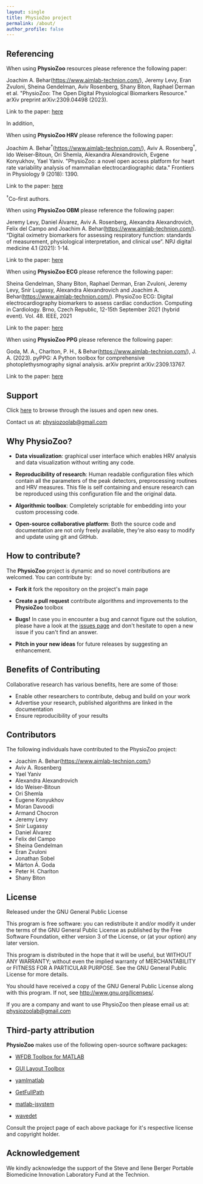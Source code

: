 ```yaml
---
layout: single
title: PhysioZoo project
permalink: /about/
author_profile: false
---
```


## Referencing

When using **PhysioZoo** resources please reference the following paper:

Joachim A. Behar(https://www.aimlab-technion.com/), Jeremy Levy, Eran Zvuloni, Sheina Gendelman, Aviv Rosenberg, Shany Biton, Raphael Derman et al. 
"PhysioZoo: The Open Digital Physiological Biomarkers Resource." arXiv preprint arXiv:2309.04498 (2023).

Link to the paper: [here](https://arxiv.org/abs/2309.04498)

In addition,

When using **PhysioZoo HRV** please reference the following paper:

Joachim A. Behar<sup>&#8224;</sup>(https://www.aimlab-technion.com/), Aviv A. Rosenberg<sup>&#8224;</sup>, Ido
Weiser-Bitoun, Ori Shemla, Alexandra Alexandrovich, Evgene Konyukhov, Yael
Yaniv. "PhysioZoo: a novel open access platform for heart rate
variability analysis of mammalian electrocardiographic data." Frontiers in Physiology 9 (2018): 1390.

Link to the paper: [here](https://www.frontiersin.org/articles/10.3389/fphys.2018.01390/full)

<sup>&#8224;</sup>Co-first authors.

When using **PhysioZoo OBM** please reference the following paper:

Jeremy Levy, Daniel Álvarez, Aviv A. Rosenberg, Alexandra Alexandrovich, Felix del Campo and Joachim A. Behar(https://www.aimlab-technion.com/). “Digital oximetry biomarkers for assessing respiratory function: standards of measurement, physiological interpretation, and clinical use”. NPJ digital medicine 4.1 (2021): 1-14.

Link to the paper: [here](https://www.nature.com/articles/s41746-020-00373-5)

When using **PhysioZoo ECG** please reference the following paper:

Sheina Gendelman, Shany Biton, Raphael Derman, Eran Zvuloni, Jeremy Levy, Snir Lugassy, Alexandra Alexandrovich and Joachim A. Behar(https://www.aimlab-technion.com/). PhysioZoo ECG: Digital electrocardiography biomarkers to assess cardiac conduction. Computing in Cardiology. Brno, Czech Republic, 12-15th September 2021 (hybrid event). Vol. 48. IEEE, 2021

Link to the paper: [here](https://www.cinc.org/2021/Program/accepted/25_Preprint.pdf)

When using **PhysioZoo PPG** please reference the following paper:

Goda, M. A., Charlton, P. H., & Behar(https://www.aimlab-technion.com/), J. A. (2023). pyPPG: A Python toolbox for comprehensive photoplethysmography signal analysis. arXiv preprint arXiv:2309.13767.

Link to the paper: [here](https://arxiv.org/abs/2309.13767)

## Support
Click [here](https://github.com/physiozoo/physiozoo/issues) to browse
through the issues and open new ones.

Contact us at: physiozoolab@gmail.com

## Why PhysioZoo?

- **Data visualization**: graphical user interface which enables HRV analysis
  and data visualization without writing any code.

- **Reproducibility of research**: Human readable configuration files which
  contain all the parameters of the peak detectors, preprocessing routines and
  HRV measures. This file is self containing and ensure research can be
  reproduced using this configuration file and the original data.

- **Algorithmic toolbox**: Completely scriptable for embedding into your custom
  processing code.

- **Open-source collaborative platform**: Both the source code and
  documentation are not only freely available, they're also easy to modify and
  update using git and GitHub.

## How to contribute?

The **PhysioZoo** project is dynamic and so novel contributions are welcomed.
You can contribute by:

  * **Fork it** fork the repository on the  project's main page

  * **Create a pull request** contribute algorithms and improvements to the
    **PhysioZoo** toolbox

  * **Bugs!** In case you in encounter a bug and cannot figure out the
    solution, please have a look at the [issues
    page](https://github.com/physiozoo/physiozoo/issues) and don't hesitate to
    open a new issue if you can't find an answer.

  * **Pitch in your new ideas** for future releases by suggesting an
    enhancement.

## Benefits of Contributing

Collaborative research has various benefits, here are some of those:

- Enable other researchers to contribute, debug and build on your work
- Advertise your research, published algorithms are linked in the documentation
- Ensure reproducibility of your results

## Contributors
The following individuals have contributed to the PhysioZoo project:

- Joachim A. Behar(https://www.aimlab-technion.com/)
- Aviv A. Rosenberg
- Yael Yaniv
- Alexandra Alexandrovich
- Ido Weiser-Bitoun
- Ori Shemla
- Eugene Konyukhov
- Moran Davoodi
- Armand Chocron
- Jeremy Levy
- Snir Lugassy
- Daniel Álvarez
- Felix del Campo
- Sheina Gendelman
- Eran Zvuloni
- Jonathan Sobel
- Márton Á. Goda
- Peter H. Charlton
- Shany Biton

## License

Released under the GNU General Public License

This program is free software: you can redistribute it and/or modify
it under the terms of the GNU General Public License as published by
the Free Software Foundation, either version 3 of the License, or
(at your option) any later version.
 
This program is distributed in the hope that it will be useful,
but WITHOUT ANY WARRANTY; without even the implied warranty of
MERCHANTABILITY or FITNESS FOR A PARTICULAR PURPOSE.  See the
GNU General Public License for more details.

You should have received a copy of the GNU General Public License
along with this program.  If not, see <http://www.gnu.org/licenses/>.


If you are a company and want to use PhysioZoo then please email us at: physiozoolab@gmail.com

## Third-party attribution

**PhysioZoo** makes use of the following open-source software packages:

- [WFDB Toolbox for MATLAB](https://github.com/ikarosilva/wfdb-app-toolbox)

- [GUI Layout
  Toolbox](https://www.mathworks.com/matlabcentral/fileexchange/47982-gui-layout-toolbox)

- [yamlmatlab](https://code.google.com/archive/p/yamlmatlab/)

- [GetFullPath](https://www.mathworks.com/matlabcentral/fileexchange/28249-getfullpath)

- [matlab-jsystem](https://github.com/avivrosenberg/matlab-jsystem)

- [wavedet](https://github.com/marianux/ecg-kit/blob/master/common/wavedet/wavedet.m)

Consult the project page of each above package for it's respective license and
copyright holder.

## Acknowledgement

We kindly acknowledge the support of the Steve and Ilene Berger Portable Biomedicine Innovation Laboratory Fund at the Technion.
